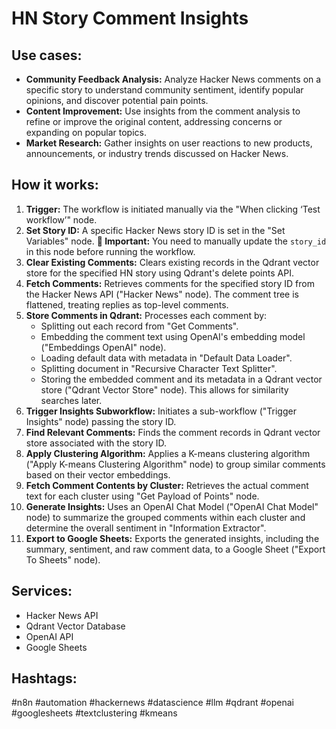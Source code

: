 # HN Story Comment Insights

## Use cases:

-   **Community Feedback Analysis:** Analyze Hacker News comments on a specific story to understand community sentiment, identify popular opinions, and discover potential pain points.
-   **Content Improvement:** Use insights from the comment analysis to refine or improve the original content, addressing concerns or expanding on popular topics.
-   **Market Research:** Gather insights on user reactions to new products, announcements, or industry trends discussed on Hacker News.

## How it works:

1.  **Trigger:** The workflow is initiated manually via the "When clicking ‘Test workflow’" node.
2.  **Set Story ID:** A specific Hacker News story ID is set in the "Set Variables" node. **🚨 Important:** You need to manually update the `story_id` in this node before running the workflow.
3.  **Clear Existing Comments:** Clears existing records in the Qdrant vector store for the specified HN story using Qdrant's delete points API.
4.  **Fetch Comments:** Retrieves comments for the specified story ID from the Hacker News API ("Hacker News" node). The comment tree is flattened, treating replies as top-level comments.
5.  **Store Comments in Qdrant:** Processes each comment by:
    -   Splitting out each record from "Get Comments".
    -   Embedding the comment text using OpenAI's embedding model ("Embeddings OpenAI" node).
    -   Loading default data with metadata in "Default Data Loader".
    -   Splitting document in "Recursive Character Text Splitter".
    -   Storing the embedded comment and its metadata in a Qdrant vector store ("Qdrant Vector Store" node). This allows for similarity searches later.
6.  **Trigger Insights Subworkflow:** Initiates a sub-workflow ("Trigger Insights" node) passing the story ID.
7.  **Find Relevant Comments:** Finds the comment records in Qdrant vector store associated with the story ID.
8.  **Apply Clustering Algorithm:** Applies a K-means clustering algorithm ("Apply K-means Clustering Algorithm" node) to group similar comments based on their vector embeddings.
9.  **Fetch Comment Contents by Cluster:** Retrieves the actual comment text for each cluster using "Get Payload of Points" node.
10. **Generate Insights:** Uses an OpenAI Chat Model ("OpenAI Chat Model" node) to summarize the grouped comments within each cluster and determine the overall sentiment in "Information Extractor".
11. **Export to Google Sheets:** Exports the generated insights, including the summary, sentiment, and raw comment data, to a Google Sheet ("Export To Sheets" node).

## Services:

-   Hacker News API
-   Qdrant Vector Database
-   OpenAI API
-   Google Sheets

## Hashtags:

#n8n #automation #hackernews #datascience #llm #qdrant #openai #googlesheets #textclustering #kmeans
